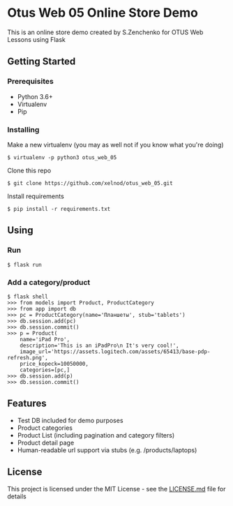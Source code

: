 # Otus Web 05 Online Store Demo

This is an online store demo created by S.Zenchenko for OTUS Web Lessons using Flask

## Getting Started

### Prerequisites

- Python 3.6+
- Virtualenv
- Pip


### Installing

Make a new virtualenv (you may as well not if you know what you're doing)

```
$ virtualenv -p python3 otus_web_05
```

Clone this repo

```
$ git clone https://github.com/xelnod/otus_web_05.git
```


Install requirements

```
$ pip install -r requirements.txt
```
## Using

### Run
```
$ flask run
```

### Add a category/product
```
$ flask shell
>>> from models import Product, ProductCategory
>>> from app import db
>>> pc = ProductCategory(name='Планшеты', stub='tablets')
>>> db.session.add(pc)
>>> db.session.commit()
>>> p = Product(
    name='iPad Pro', 
    description='This is an iPadPro\n It's very cool!',
    image_url='https://assets.logitech.com/assets/65413/base-pdp-refresh.png',
    price_kopeck=10050000,
    categories=[pc,]
>>> db.session.add(p)
>>> db.session.commit()
```

## Features
- Test DB included for demo purposes
- Product categories
- Product List (including pagination and category filters)
- Product detail page
- Human-readable url support via stubs (e.g. /products/laptops)

## License

This project is licensed under the MIT License - see the [LICENSE.md](LICENSE.md) file for details
